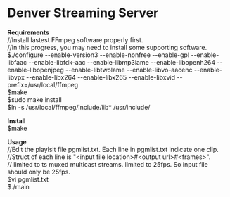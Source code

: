 # Denver Streaming Server
<b>Requirements</b><br />
//Install lastest FFmpeg software properly first.<br />
//In this progress, you may need to install some supporting software.<br />
$./configure --enable-version3 --enable-nonfree --enable-gpl --enable-libfaac --enable-libfdk-aac --enable-libmp3lame --enable-libopenh264 --enable-libopenjpeg --enable-libtwolame --enable-libvo-aacenc --enable-libvpx --enable-libx264 --enable-libx265 --enable-libxvid --prefix=/usr/local/ffmpeg<br />
$make<br />
$sudo make install<br />
$ln -s /usr/local/ffmpeg/include/lib* /usr/include/<br />

<b>Install</b><br />
$make<br />

<b>Usage</b><br />
//Edit the playlsit file pgmlist.txt. Each line in pgmlist.txt indicate one clip.<br />
//Struct of each line is &quot;&lt;input file location&gt;#&lt;output url&gt;#&lt;frames&gt;&quot;.<br />
//<output url> limited to ts muxed multicast streams. <frames> limited to 25fps. So input file should only be 25fps.<br />
$vi pgmlist.txt<br />
$./main<br />
